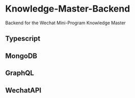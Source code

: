 # Knowledge-Master-Backend
Backend for the Wechat Mini-Program Knowledge Master


## Typescript


## MongoDB


## GraphQL


## WechatAPI

